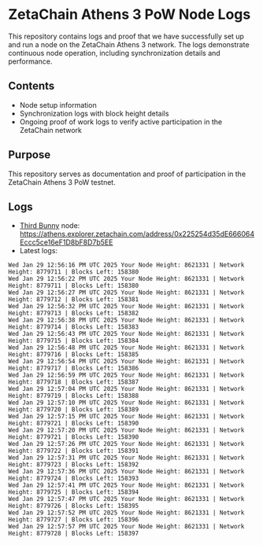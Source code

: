 # ZetaChain Athens 3 PoW Node Logs
This repository contains logs and proof that we have successfully set up and run a node on the ZetaChain Athens 3 network. The logs demonstrate continuous node operation, including synchronization details and performance.

## Contents
- Node setup information
- Synchronization logs with block height details
- Ongoing proof of work logs to verify active participation in the ZetaChain network

## Purpose
This repository serves as documentation and proof of participation in the ZetaChain Athens 3 PoW testnet.

## Logs

- [Third Bunny](https://thirdbunny.xyz/) node: https://athens.explorer.zetachain.com/address/0x225254d35dE666064Eccc5ce16eF1D8bF8D7b5EE
- Latest logs:
```
Wed Jan 29 12:56:16 PM UTC 2025 Your Node Height: 8621331 | Network Height: 8779711 | Blocks Left: 158380
Wed Jan 29 12:56:22 PM UTC 2025 Your Node Height: 8621331 | Network Height: 8779711 | Blocks Left: 158380
Wed Jan 29 12:56:27 PM UTC 2025 Your Node Height: 8621331 | Network Height: 8779712 | Blocks Left: 158381
Wed Jan 29 12:56:32 PM UTC 2025 Your Node Height: 8621331 | Network Height: 8779713 | Blocks Left: 158382
Wed Jan 29 12:56:38 PM UTC 2025 Your Node Height: 8621331 | Network Height: 8779714 | Blocks Left: 158383
Wed Jan 29 12:56:43 PM UTC 2025 Your Node Height: 8621331 | Network Height: 8779715 | Blocks Left: 158384
Wed Jan 29 12:56:48 PM UTC 2025 Your Node Height: 8621331 | Network Height: 8779716 | Blocks Left: 158385
Wed Jan 29 12:56:54 PM UTC 2025 Your Node Height: 8621331 | Network Height: 8779717 | Blocks Left: 158386
Wed Jan 29 12:56:59 PM UTC 2025 Your Node Height: 8621331 | Network Height: 8779718 | Blocks Left: 158387
Wed Jan 29 12:57:04 PM UTC 2025 Your Node Height: 8621331 | Network Height: 8779719 | Blocks Left: 158388
Wed Jan 29 12:57:10 PM UTC 2025 Your Node Height: 8621331 | Network Height: 8779720 | Blocks Left: 158389
Wed Jan 29 12:57:15 PM UTC 2025 Your Node Height: 8621331 | Network Height: 8779721 | Blocks Left: 158390
Wed Jan 29 12:57:20 PM UTC 2025 Your Node Height: 8621331 | Network Height: 8779721 | Blocks Left: 158390
Wed Jan 29 12:57:26 PM UTC 2025 Your Node Height: 8621331 | Network Height: 8779722 | Blocks Left: 158391
Wed Jan 29 12:57:31 PM UTC 2025 Your Node Height: 8621331 | Network Height: 8779723 | Blocks Left: 158392
Wed Jan 29 12:57:36 PM UTC 2025 Your Node Height: 8621331 | Network Height: 8779724 | Blocks Left: 158393
Wed Jan 29 12:57:41 PM UTC 2025 Your Node Height: 8621331 | Network Height: 8779725 | Blocks Left: 158394
Wed Jan 29 12:57:47 PM UTC 2025 Your Node Height: 8621331 | Network Height: 8779726 | Blocks Left: 158395
Wed Jan 29 12:57:52 PM UTC 2025 Your Node Height: 8621331 | Network Height: 8779727 | Blocks Left: 158396
Wed Jan 29 12:57:57 PM UTC 2025 Your Node Height: 8621331 | Network Height: 8779728 | Blocks Left: 158397
```
